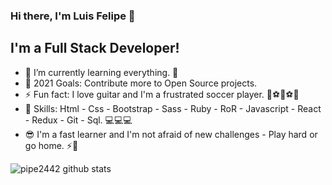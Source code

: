 ### Hi there, I'm Luis Felipe 👋

## I'm a Full Stack Developer! 

- 🌱 I’m currently learning everything. 🤣
- 🥅 2021 Goals: Contribute more to Open Source projects.
- ⚡ Fun fact: I love guitar and I'm a frustrated soccer player. 🎸⚽🎸⚽🎸
- 🚀 Skills: Html - Css - Bootstrap - Sass - Ruby - RoR - Javascript - React - Redux - Git - Sql. 💻💻💻
- 😎 I'm a fast learner and I'm not afraid of new challenges - Play hard or go home. ⚡💪

![pipe2442 github stats](https://github-readme-stats.vercel.app/api?username=pipe2442&show_icons=true&theme=highcontrast)

